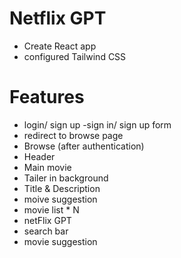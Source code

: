 
# Netflix GPT

-  Create React app
- configured Tailwind CSS




# Features
- login/ sign up
 -sign in/ sign up form
 - redirect to browse page
- Browse (after authentication)
 - Header
 - Main movie
  - Tailer in background
  - Title & Description
  - moive suggestion
   - movie list * N
- netFlix GPT
 - search bar
 - movie suggestion   
